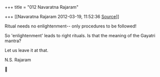 +++
title = "012 Navaratna Rajaram"

+++
[[Navaratna Rajaram	2012-03-19, 11:52:36 [Source](https://groups.google.com/g/bvparishat/c/bxZ-mOGUEKo)]]





 Ritual needs no enlightenment-- only procedures to be followed!



 So 'enlightenment' leads to right rituals. Is that the meaning of the Gayatri mantra?



 Let us leave it at that.



N.S. Rajaram  
  



